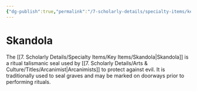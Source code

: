 ```yaml
---
{"dg-publish":true,"permalink":"/7-scholarly-details/specialty-items/key-items/skandola/","noteIcon":""}
---
```


# Skandola

The [[7. Scholarly Details/Specialty Items/Key Items/Skandola\|Skandola]] is a ritual talismanic seal used by [[7. Scholarly Details/Arts & Culture/Titles/Arcanimist\|Arcanimists]] to protect against evil. It is traditionally used to seal graves and may be marked on doorways prior to performing rituals.  